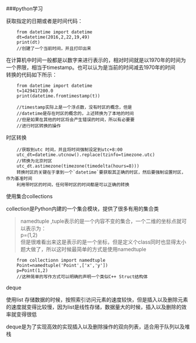 ###python学习

获取指定的日期或者是时间代码：  

		from datetime import datetime
		dt=datetime(2016,2,22,19,49)
		print(dt)
		//创建了一个当前时间，并且打印出来
		
在计算机中时间一般都是以数字来进行表示的，相对时间就是以1970年的时间为一个界限，相当于timestamp。也可以认为是当前的时间减去1970年的时间  
转换的代码如下所示：  

		from datetime import datetime
		t=1429417200.0
		print(datetime.fromtimestamp(t))
		
		//timestamp实际上是一个浮点数，没有时区的概念，但是  
		//datetime是存在时区的概念的，上述转换为了本地的时间
		//但是如果在其他的时区将会产生错误的时间，所以有必要要  
		//进行时区转换的操作  
		
时区转换  

		//获取到utc 时间，并且将时间强制设定到utc+8:00
		utc_dt=datetime.utcnow().replace(tzinfo=timezone.utc)
		//转换为北京时区
		utc_dt.astimezone(timezone(timedelta(hours=8)))  
		转换时区的关键在于拿到一个`datetime`要获取其正确的时区，然后要强制设置时区，作为基准时间  
		利用带时区的时间，任何带时区的时间都是可以正确的转换

使用集合collections  

collection是Python内建的一个集合模块，提供了很多有用的集合类  

> namedtuple ,tuple表示的是一个内容不变的集合，一个二维的坐标点就可以表示为：  
> p=(1,2)  
> 但是很难看出来这是表示的是一个坐标，但是定义个class同时也显得太小题大做了，所以这时候最简单的方式是使用namedtuple  
> 

		from collectionn import namedtuple
		Point=namedtuple('Point',['x','y'])
		p=Point(1,2)
		//这种简单的写作方式可以明确的声明一个类似C++ Struct结构体  
		
deque 
 
使用list 存储数据的时候，按照索引访问元素的速度较快，但是插入以及删除元素的速度就变得比较慢，因为list是线性存储，数据量大的时候，插入以及删除的效率就变得很低  

deque是为了实现高效的实现插入以及删除操作的双向列表，适合用于队列以及堆栈